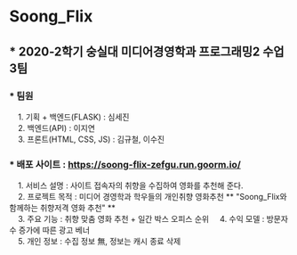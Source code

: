 # Soong_Flix

## * 2020-2학기 숭실대 미디어경영학과 프로그래밍2 수업 3팀

### * 팀원   
&nbsp;&nbsp;&nbsp; 1. 기획 + 백엔드(FLASK) : 심세진   
&nbsp;&nbsp;&nbsp; 2. 백엔드(API) : 이지연   
&nbsp;&nbsp;&nbsp; 3. 프론트(HTML, CSS, JS) : 김규철, 이수진   

### * 배포 사이트 : https://soong-flix-zefgu.run.goorm.io/

&nbsp;&nbsp;&nbsp; 1. 서비스 설명 : 사이트 접속자의 취향을 수집하여 영화를 추천해 준다.   
&nbsp;&nbsp;&nbsp; 2. 프로젝트 목적 : 미디어 경영학과 학우들의 개인취향 영화추천 ** "Soong_Flix와 함께하는 취향저격 영화 추천" **   
&nbsp;&nbsp;&nbsp; 3. 주요 기능 : 취향 맞춤 영화 추천 + 일간 박스 오피스 순위
&nbsp;&nbsp;&nbsp; 4. 수익 모델 : 방문자 수 증가에 따른 광고 베너   
&nbsp;&nbsp;&nbsp; 5. 개인 정보 : 수집 정보 無, 정보는 캐시 종료 삭제
